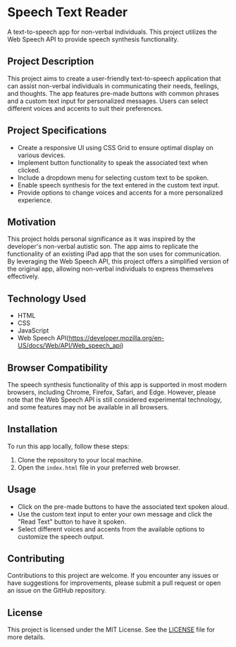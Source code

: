 # Speech Text Reader

A text-to-speech app for non-verbal individuals. This project utilizes the Web Speech API to provide speech synthesis functionality.

## Project Description

This project aims to create a user-friendly text-to-speech application that can assist non-verbal individuals in communicating their needs, feelings, and thoughts. The app features pre-made buttons with common phrases and a custom text input for personalized messages. Users can select different voices and accents to suit their preferences.

## Project Specifications

- Create a responsive UI using CSS Grid to ensure optimal display on various devices.
- Implement button functionality to speak the associated text when clicked.
- Include a dropdown menu for selecting custom text to be spoken.
- Enable speech synthesis for the text entered in the custom text input.
- Provide options to change voices and accents for a more personalized experience.

## Motivation

This project holds personal significance as it was inspired by the developer's non-verbal autistic son. The app aims to replicate the functionality of an existing iPad app that the son uses for communication. By leveraging the Web Speech API, this project offers a simplified version of the original app, allowing non-verbal individuals to express themselves effectively.

## Technology Used

- HTML
- CSS
- JavaScript
- Web Speech API(https://developer.mozilla.org/en-US/docs/Web/API/Web_speech_api)

## Browser Compatibility

The speech synthesis functionality of this app is supported in most modern browsers, including Chrome, Firefox, Safari, and Edge. However, please note that the Web Speech API is still considered experimental technology, and some features may not be available in all browsers.

## Installation

To run this app locally, follow these steps:

1. Clone the repository to your local machine.
2. Open the `index.html` file in your preferred web browser.

## Usage

- Click on the pre-made buttons to have the associated text spoken aloud.
- Use the custom text input to enter your own message and click the "Read Text" button to have it spoken.
- Select different voices and accents from the available options to customize the speech output.

## Contributing

Contributions to this project are welcome. If you encounter any issues or have suggestions for improvements, please submit a pull request or open an issue on the GitHub repository.

## License

This project is licensed under the MIT License. See the [LICENSE](LICENSE) file for more details.
